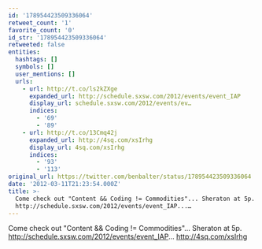```yaml
---
id: '178954423509336064'
retweet_count: '1'
favorite_count: '0'
id_str: '178954423509336064'
retweeted: false
entities:
  hashtags: []
  symbols: []
  user_mentions: []
  urls:
    - url: http://t.co/ls2kZXge
      expanded_url: http://schedule.sxsw.com/2012/events/event_IAP
      display_url: schedule.sxsw.com/2012/events/ev…
      indices:
        - '69'
        - '89'
    - url: http://t.co/13Cmq42j
      expanded_url: http://4sq.com/xsIrhg
      display_url: 4sq.com/xsIrhg
      indices:
        - '93'
        - '113'
original_url: https://twitter.com/benbalter/status/178954423509336064
date: '2012-03-11T21:23:54.000Z'
title: >-
  Come check out "Content && Coding != Commodities"... Sheraton at 5p.
  http://schedule.sxsw.com/2012/events/event_IAP...…
---
```


Come check out "Content && Coding != Commodities"... Sheraton at 5p. http://schedule.sxsw.com/2012/events/event_IAP... http://4sq.com/xsIrhg